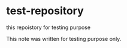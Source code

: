 # test-repository
this repoistory for testing purpose

This note was written for testing purpose only.
